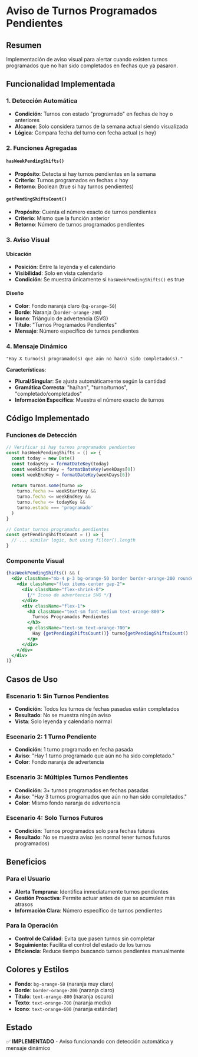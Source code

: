 # Aviso de Turnos Programados Pendientes

## Resumen
Implementación de aviso visual para alertar cuando existen turnos programados que no han sido completados en fechas que ya pasaron.

## Funcionalidad Implementada

### 1. Detección Automática
- **Condición**: Turnos con estado "programado" en fechas de hoy o anteriores
- **Alcance**: Solo considera turnos de la semana actual siendo visualizada
- **Lógica**: Compara fecha del turno con fecha actual (≤ hoy)

### 2. Funciones Agregadas

#### `hasWeekPendingShifts()`
- **Propósito**: Detecta si hay turnos pendientes en la semana
- **Criterio**: Turnos programados en fechas ≤ hoy
- **Retorno**: Boolean (true si hay turnos pendientes)

#### `getPendingShiftsCount()`
- **Propósito**: Cuenta el número exacto de turnos pendientes
- **Criterio**: Mismo que la función anterior
- **Retorno**: Número de turnos programados pendientes

### 3. Aviso Visual

#### Ubicación
- **Posición**: Entre la leyenda y el calendario
- **Visibilidad**: Solo en vista calendario
- **Condición**: Se muestra únicamente si `hasWeekPendingShifts()` es true

#### Diseño
- **Color**: Fondo naranja claro (`bg-orange-50`)
- **Borde**: Naranja (`border-orange-200`)
- **Icono**: Triángulo de advertencia (SVG)
- **Título**: "Turnos Programados Pendientes"
- **Mensaje**: Número específico de turnos pendientes

### 4. Mensaje Dinámico
```
"Hay X turno(s) programado(s) que aún no ha(n) sido completado(s)."
```

**Características**:
- **Plural/Singular**: Se ajusta automáticamente según la cantidad
- **Gramática Correcta**: "ha/han", "turno/turnos", "completado/completados"
- **Información Específica**: Muestra el número exacto de turnos

## Código Implementado

### Funciones de Detección
```javascript
// Verificar si hay turnos programados pendientes
const hasWeekPendingShifts = () => {
  const today = new Date()
  const todayKey = formatDateKey(today)
  const weekStartKey = formatDateKey(weekDays[0])
  const weekEndKey = formatDateKey(weekDays[6])
  
  return turnos.some(turno => 
    turno.fecha >= weekStartKey && 
    turno.fecha <= weekEndKey && 
    turno.fecha <= todayKey && 
    turno.estado === 'programado'
  )
}

// Contar turnos programados pendientes
const getPendingShiftsCount = () => {
  // ... similar logic, but using filter().length
}
```

### Componente Visual
```jsx
{hasWeekPendingShifts() && (
  <div className="mb-4 p-3 bg-orange-50 border border-orange-200 rounded-lg">
    <div className="flex items-center gap-2">
      <div className="flex-shrink-0">
        {/* Icono de advertencia SVG */}
      </div>
      <div className="flex-1">
        <h3 className="text-sm font-medium text-orange-800">
          Turnos Programados Pendientes
        </h3>
        <p className="text-sm text-orange-700">
          Hay {getPendingShiftsCount()} turno{getPendingShiftsCount() !== 1 ? 's' : ''} programado{getPendingShiftsCount() !== 1 ? 's' : ''} que aún no {getPendingShiftsCount() !== 1 ? 'han' : 'ha'} sido completado{getPendingShiftsCount() !== 1 ? 's' : ''}.
        </p>
      </div>
    </div>
  </div>
)}
```

## Casos de Uso

### Escenario 1: Sin Turnos Pendientes
- **Condición**: Todos los turnos de fechas pasadas están completados
- **Resultado**: No se muestra ningún aviso
- **Vista**: Solo leyenda y calendario normal

### Escenario 2: 1 Turno Pendiente
- **Condición**: 1 turno programado en fecha pasada
- **Aviso**: "Hay 1 turno programado que aún no ha sido completado."
- **Color**: Fondo naranja de advertencia

### Escenario 3: Múltiples Turnos Pendientes
- **Condición**: 3+ turnos programados en fechas pasadas
- **Aviso**: "Hay 3 turnos programados que aún no han sido completados."
- **Color**: Mismo fondo naranja de advertencia

### Escenario 4: Solo Turnos Futuros
- **Condición**: Turnos programados solo para fechas futuras
- **Resultado**: No se muestra aviso (es normal tener turnos futuros programados)

## Beneficios

### Para el Usuario
- **Alerta Temprana**: Identifica inmediatamente turnos pendientes
- **Gestión Proactiva**: Permite actuar antes de que se acumulen más atrasos
- **Información Clara**: Número específico de turnos pendientes

### Para la Operación
- **Control de Calidad**: Evita que pasen turnos sin completar
- **Seguimiento**: Facilita el control del estado de los turnos
- **Eficiencia**: Reduce tiempo buscando turnos pendientes manualmente

## Colores y Estilos
- **Fondo**: `bg-orange-50` (naranja muy claro)
- **Borde**: `border-orange-200` (naranja claro)
- **Título**: `text-orange-800` (naranja oscuro)
- **Texto**: `text-orange-700` (naranja medio)
- **Icono**: `text-orange-600` (naranja estándar)

## Estado
✅ **IMPLEMENTADO** - Aviso funcionando con detección automática y mensaje dinámico
